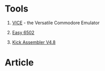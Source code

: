 
# Tools

1. [VICE](http://vice-emu.sourceforge.net/macosx.html) - the Versatile Commodore Emulator

2. [Easy 6502](http://skilldrick.github.io/easy6502/)

3. [Kick Assembler V4.8](http://theweb.dk/KickAssembler/Main.html#frontpage)


# Article


